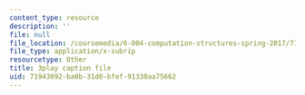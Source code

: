 ```yaml
---
content_type: resource
description: ''
file: null
file_location: /coursemedia/6-004-computation-structures-spring-2017/71943092ba0b31d0bfef91330aa75662_nlKV2hX1AZs.srt
file_type: application/x-subrip
resourcetype: Other
title: 3play caption file
uid: 71943092-ba0b-31d0-bfef-91330aa75662
---
```

